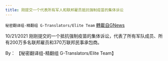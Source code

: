 ```yaml
---
title: 刚提交一个代表所有军人和联邦雇员抵抗强制疫苗的集体诉讼
---
```

`秘密翻译组-精翻组 G-Translators/Elite Team` [轉載自GNews](https://gnews.org/zh-hans/1616524/)

10/21/2021 刚刚提交的一个抵抗强制疫苗的集体诉讼，代表了所有军队成员、所有200万多名联邦雇员和370万联邦民事承包商。

By： 【秘密翻译组-精翻组 G-Translators/Elite Team】
